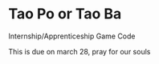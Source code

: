 # Tao Po or Tao Ba
 Internship/Apprenticeship Game Code


This is due on march 28, pray for our souls

